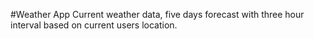 #Weather App
Current weather data, five days forecast with three hour interval based on current users location.